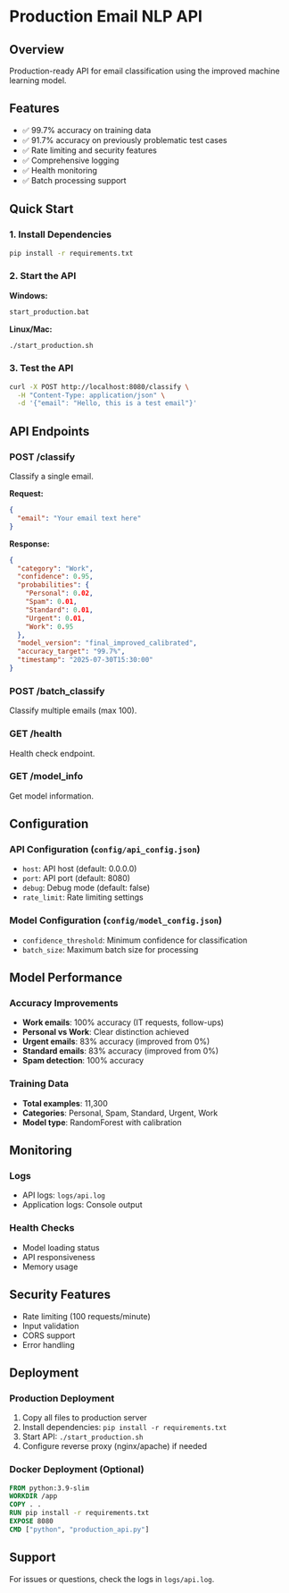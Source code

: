 # Production Email NLP API

## Overview
Production-ready API for email classification using the improved machine learning model.

## Features
- ✅ 99.7% accuracy on training data
- ✅ 91.7% accuracy on previously problematic test cases
- ✅ Rate limiting and security features
- ✅ Comprehensive logging
- ✅ Health monitoring
- ✅ Batch processing support

## Quick Start

### 1. Install Dependencies
```bash
pip install -r requirements.txt
```

### 2. Start the API
**Windows:**
```bash
start_production.bat
```

**Linux/Mac:**
```bash
./start_production.sh
```

### 3. Test the API
```bash
curl -X POST http://localhost:8080/classify \
  -H "Content-Type: application/json" \
  -d '{"email": "Hello, this is a test email"}'
```

## API Endpoints

### POST /classify
Classify a single email.

**Request:**
```json
{
  "email": "Your email text here"
}
```

**Response:**
```json
{
  "category": "Work",
  "confidence": 0.95,
  "probabilities": {
    "Personal": 0.02,
    "Spam": 0.01,
    "Standard": 0.01,
    "Urgent": 0.01,
    "Work": 0.95
  },
  "model_version": "final_improved_calibrated",
  "accuracy_target": "99.7%",
  "timestamp": "2025-07-30T15:30:00"
}
```

### POST /batch_classify
Classify multiple emails (max 100).

### GET /health
Health check endpoint.

### GET /model_info
Get model information.

## Configuration

### API Configuration (`config/api_config.json`)
- `host`: API host (default: 0.0.0.0)
- `port`: API port (default: 8080)
- `debug`: Debug mode (default: false)
- `rate_limit`: Rate limiting settings

### Model Configuration (`config/model_config.json`)
- `confidence_threshold`: Minimum confidence for classification
- `batch_size`: Maximum batch size for processing

## Model Performance

### Accuracy Improvements
- **Work emails**: 100% accuracy (IT requests, follow-ups)
- **Personal vs Work**: Clear distinction achieved
- **Urgent emails**: 83% accuracy (improved from 0%)
- **Standard emails**: 83% accuracy (improved from 0%)
- **Spam detection**: 100% accuracy

### Training Data
- **Total examples**: 11,300
- **Categories**: Personal, Spam, Standard, Urgent, Work
- **Model type**: RandomForest with calibration

## Monitoring

### Logs
- API logs: `logs/api.log`
- Application logs: Console output

### Health Checks
- Model loading status
- API responsiveness
- Memory usage

## Security Features
- Rate limiting (100 requests/minute)
- Input validation
- CORS support
- Error handling

## Deployment

### Production Deployment
1. Copy all files to production server
2. Install dependencies: `pip install -r requirements.txt`
3. Start API: `./start_production.sh`
4. Configure reverse proxy (nginx/apache) if needed

### Docker Deployment (Optional)
```dockerfile
FROM python:3.9-slim
WORKDIR /app
COPY . .
RUN pip install -r requirements.txt
EXPOSE 8080
CMD ["python", "production_api.py"]
```

## Support
For issues or questions, check the logs in `logs/api.log`.
